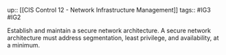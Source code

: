 up:: [[CIS Control 12 - Network Infrastructure Management]]
tags:: #IG3 #IG2

Establish and maintain a secure network architecture. A secure network architecture must address segmentation, least privilege, and availability, at a minimum.